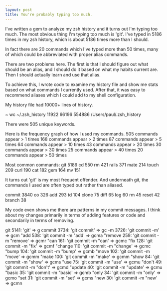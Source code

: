 ```yaml
---
layout: post
title: You're probably typing too much.
---
```


I've written a gem to analyze my zsh history and it turns out I'm typing too much. The most obvious thing I'm typing too much is 'git'. I've typed in 5186 times in my zsh history, which is about 5186 times more than I should.

In fact there are 20 commands which I've typed more than 50 times, many of which could be abbreviated with proper alias commands.

There are two problems here. The first is that I should figure out what should be an alias, and I should do it based on what my habits current are. Then I should actually learn and use that alias.

To achieve this, I wrote code to examine my history file and show me stats based on what commands I currently used. After that, it was easy to recommend aliases which I could add to my shell configuration.

My history file had 10000+ lines of history.

~ wc ~/.zsh_history
11922   66196  554886 /Users/paul/.zsh_history

There were 505 unique keywords.

Here is the frequency graph of how I used my commands.
505 commands appear > 1 times
168 commands appear > 2 times
87 commands appear > 5 times
64 commands appear > 10 times
43 commands appear > 20 times
30 commands appear > 30 times
25 commands appear > 40 times
20 commands appear > 50 times

Most common commands:
git 5186
cd 550
rm 421
rails 371
mate 214
touch 209
curl 190
cat 182
gem 164
mv 151

It turns out 'git' is my most frequent offender. And underneath git, the commands I used are often typed out rather than aliased.

commit 3840
co 326
add 293
td 104
clone 75
diff 65
log 60
rm 45
reset 42
branch 38

My code even shows me there are patterns in my commit messages. I think about my changes primarily in terms of adding features or code and secondarily in terms of removing.

git 5141: 'git' => g
  commit 3734: 'git commit' => gc
    -m 3726: 'git commit -m' => gcm
      "add 538: 'git commit -m "add' => gcma
      "remove 259: 'git commit -m "remove' => gcmr
      "can 161: 'git commit -m "can' => gcmc
      "fix 128: 'git commit -m "fix' => gcmf
      "change 110: 'git commit -m "change' => gcmc
      "bump 104: 'git commit -m "bump' => gcmb
      "move 102: 'git commit -m "move' => gcmm
      "make 100: 'git commit -m "make' => gcmm
      "show 84: 'git commit -m "show' => gcms
      "use 75: 'git commit -m "use' => gcmu
      "don't 49: 'git commit -m "don't' => gcmd
      "update 40: 'git commit -m "update' => gcmu
      "basic 35: 'git commit -m "basic' => gcmb
      "only 34: 'git commit -m "only' => gcmo
      "set 31: 'git commit -m "set' => gcms
      "new 30: 'git commit -m "new' => gcmn
